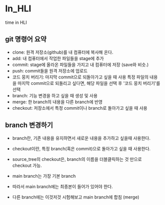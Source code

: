# In_HLI
time in HLI


## git 명령어 요약

 - clone: 원격 저장소(github)를 내 컴퓨터에 복사해 온다.
 - add: 내 컴퓨터에서 작업한 파일들을 stage에 추가
 - commit: stage에 올라온 파일들을 가지고 내 컴퓨터에 저장 (save와 비슷.)
 - push: commit들을 원격 저장소에 업로드
 - 코드 뭉치 버리기: 마지막 commit으로 되돌아가고 싶을 때 사용
    특정 파일의 내용을 마지막 commit으로 되돌리고 싶다면, 해당 파일을 선택 후 '코드 뭉치 버리기'를 선택
 - branch: 기능 변경을 하고 싶을 때 생성 및 사용
 - merge: 한 branch의 내용을 다른 branch에 반영
 - checkout: 저장소에서 특정 commit이나 branch로 돌아가고 싶을 때 사용


## branch 변경하기

 - branch란, 기존 내용을 유지하면서 새로운 내용을 추가하고 싶을때 사용한다.
 - checkout이란, 특정 branch(혹은 commit)으로 돌아가고 싶을 때 사용한다.
 - source_tree의 checkout은, branch의 이름을 더블클릭하는 것 만으로 checkout 가능.

 - main branch는 가장 기본 branch
 - 따라서 main branch에는 최종본이 들어가 있어야 한다.
 - 다른 branch에는 이것저것 시험해보고 main branch에 합침 (merge)